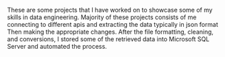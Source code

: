 These are some projects that I have worked on to showcase some of my skills in data engineering. Majority of these projects consists of me connecting to different apis and extracting the data typically in json format
Then making the appropriate changes. After the file formatting, cleaning, and conversions, I stored some of the retrieved data into Microsoft SQL Server and automated the process.

